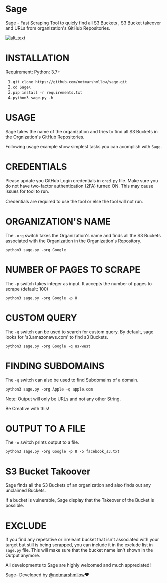 # Sage
Sage - Fast Scraping Tool to quicly find all S3 Buckets , S3 Bucket takeover and URLs from organization's GitHub Repositories.

![alt_text](https://github.com/notmarshmllow/Sage/blob/main/image.png)

# INSTALLATION

Requirement: Python: 3.7+

1. `git clone https://github.com/notmarshmllow/sage.git`
2. `cd Sage\`
3. `pip install -r requirements.txt`
4. `python3 sage.py -h`

# USAGE
Sage takes the name of the organization and tries to find all S3 Buckets in the Orgnization's GitHub Repositories.

Following usage example show simplest tasks you can acomplish with `Sage`.

# CREDENTIALS

Please update you GitHub Login credentials in `cred.py` file.
Make sure you do not have two-factor authentication (2FA) turned ON. This may cause issues for tool to run.

Credentials are required to use the tool or else the tool will not run.

# ORGANIZATION'S NAME

The `-org` switch takes the Organization's name and finds all the S3 Buckets associated with the Organization in the Organization's Repository.

`python3 sage.py -org Google`

# NUMBER OF PAGES TO SCRAPE

The `-p` switch takes integer as input. It accepts the number of pages to scrape (default: 100)

`python3 sage.py -org Google -p 8`

# CUSTOM QUERY

The `-q` switch can be used to search for custom query. By default, sage looks for 's3.amazonaws.com' to find s3 Buckets.

`python3 sage.py -org Google -q us-west`

# FINDING SUBDOMAINS

The `-q` switch can also be used to find Subdomains of a domain.

`python3 sage.py -org Apple -q apple.com` 

Note: Output will only be URLs and not any other String.

Be Creative with this!


# OUTPUT TO A FILE

The `-o` switch prints output to a file.

`python3 sage.py -org Google -p 8 -o facebook_s3.txt`

# S3 Bucket Takoover

Sage finds all the S3 Buckets of an organization and also finds out any unclaimed Buckets.

If a bucket is vulnerable, Sage display that the Takeover of the Bucket is possible.


#  EXCLUDE

If you find any repetative or irreleant bucket that isn't associated with your target but still is being scrapped, you can include it in the exclude list in `sage.py` file. This will make sure that the bucket name isn't shown in the Output anymore.




All developments to Sage are highly welcomed and much appreciated!

Sage- Developed by [@notmarshmllow](https://twitter.com/notmarshmllow):heart:
